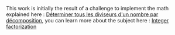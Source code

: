 This work is initially the result of a challenge to implement the math explained here : [Déterminer tous les diviseurs d'un nombre par décomposition](https://youtu.be/k0rhj8fwdjs), you can learn more about the subject here : [Integer factorization](https://en.wikipedia.org/wiki/Integer_factorization)
